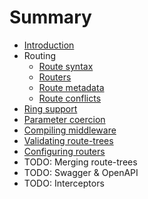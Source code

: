 # Summary

* [Introduction](README.md)
* Routing
    * [Route syntax](routing/route_syntax.md)
    * [Routers](routing/routers.md)
    * [Route metadata](routing/route_metadata.md)
    * [Route conflicts](routing/route_conflicts.md)
* [Ring support](ring.md)
* [Parameter coercion](parameter_coercion.md)
* [Compiling middleware](compiling_middleware.md)
* [Validating route-trees](validating.md)
* [Configuring routers](configuring_routers.md)
* TODO: Merging route-trees
* TODO: Swagger & OpenAPI
* TODO: Interceptors
